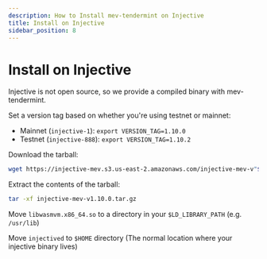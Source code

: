 ```yaml
---
description: How to Install mev-tendermint on Injective
title: Install on Injective
sidebar_position: 8
---
```


# Install on Injective

Injective is not open source, so we provide a compiled binary with mev-tendermint.

Set a version tag based on whether you're using testnet or mainnet:

- Mainnet (`injective-1`): `export VERSION_TAG=1.10.0`
- Testnet (`injective-888`): `export VERSION_TAG=1.10.2`

Download the tarball:

```bash
wget https://injective-mev.s3.us-east-2.amazonaws.com/injective-mev-v"${VERSION_TAG}".tar.gz
```

Extract the contents of the tarball:

```bash
tar -xf injective-mev-v1.10.0.tar.gz
```

Move `libwasmvm.x86_64.so` to a directory in your `$LD_LIBRARY_PATH` (e.g. `/usr/lib`)

Move `injectived` to `$HOME` directory (The normal location where your injective binary lives)
